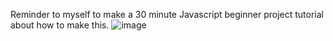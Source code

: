 Reminder to myself to make a 30 minute Javascript beginner project tutorial about how to make this.
![image](https://github.com/VedPro259/prime-factorization/assets/26496143/09122586-6793-404e-ad1d-33c9a584a1a1)
